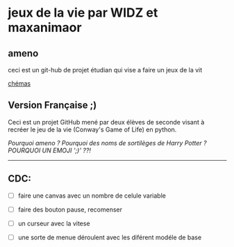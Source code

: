 # jeux de la vie par WIDZ et maxanimaor
## ameno

ceci est un git-hub de projet étudian qui vise a faire un jeux de la vit

[chémas](https://docs.google.com/drawings/d/1JntmZIgbLRKkuHI4Znqq8VdsErG-3tko6FICYNuLos8/edit?usp=sharing)



## Version Française ;)

Ceci est un projet GitHub mené par deux élèves de seconde visant à recréer le jeu de la vie (Conway's Game of Life) en python.


*Pourquoi ameno ? Pourquoi des noms de sortilèges de Harry Potter ? POURQUOI UN EMOJI ';)' ??!*

----------

## CDC:
- [ ] faire une canvas avec un nombre de celule variable
- [ ] faire des bouton pause, recomenser
- [ ] un curseur avec la vitese 
- [ ] une sorte de menue déroulent avec les diférent modéle de base
  
